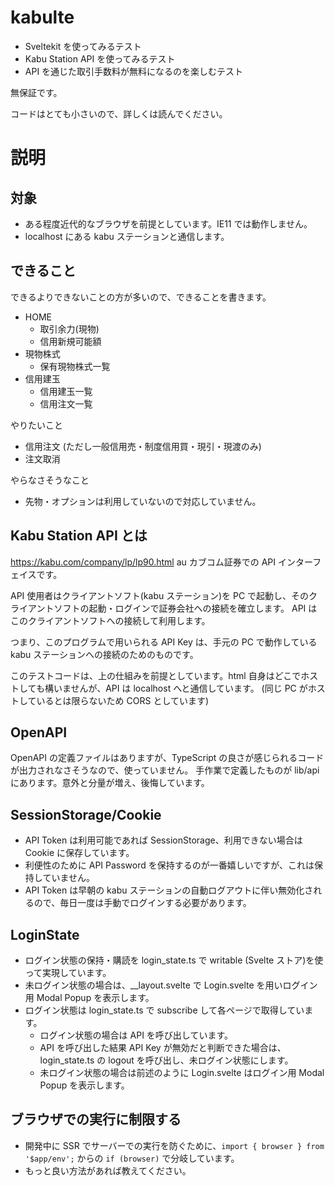 # kabulte

- Sveltekit を使ってみるテスト
- Kabu Station API を使ってみるテスト
- API を通じた取引手数料が無料になるのを楽しむテスト

無保証です。

コードはとても小さいので、詳しくは読んでください。

# 説明

## 対象

- ある程度近代的なブラウザを前提としています。IE11 では動作しません。
- localhost にある kabu ステーションと通信します。

## できること

できるよりできないことの方が多いので、できることを書きます。

- HOME
  - 取引余力(現物)
  - 信用新規可能額
- 現物株式
  - 保有現物株式一覧
- 信用建玉
  - 信用建玉一覧
  - 信用注文一覧

やりたいこと

- 信用注文 (ただし一般信用売・制度信用買・現引・現渡のみ)
- 注文取消

やらなさそうなこと

- 先物・オプションは利用していないので対応していません。

## Kabu Station API とは

https://kabu.com/company/lp/lp90.html
au カブコム証券での API インターフェイスです。

API 使用者はクライアントソフト(kabu ステーション)を PC で起動し、そのクライアントソフトの起動・ログインで証券会社への接続を確立します。
API はこのクライアントソフトへの接続して利用します。

つまり、このプログラムで用いられる API Key は、手元の PC で動作している kabu ステーションへの接続のためのものです。

このテストコードは、上の仕組みを前提としています。html 自身はどこでホストしても構いませんが、API は localhost へと通信しています。
(同じ PC がホストしているとは限らないため CORS としています)

## OpenAPI

OpenAPI の定義ファイルはありますが、TypeScript の良さが感じられるコードが出力されなさそうなので、使っていません。
手作業で定義したものが lib/api にあります。意外と分量が増え、後悔しています。

## SessionStorage/Cookie

- API Token は利用可能であれば SessionStorage、利用できない場合は Cookie に保存しています。
- 利便性のために API Password を保持するのが一番嬉しいですが、これは保持していません。
- API Token は早朝の kabu ステーションの自動ログアウトに伴い無効化されるので、毎日一度は手動でログインする必要があります。

## LoginState

- ログイン状態の保持・購読を login_state.ts で writable (Svelte ストア)を使って実現しています。
- 未ログイン状態の場合は、\_\_layout.svelte で Login.svelte を用いログイン用 Modal Popup を表示します。
- ログイン状態は login_state.ts で subscribe して各ページで取得しています。
  - ログイン状態の場合は API を呼び出しています。
  - API を呼び出した結果 API Key が無効だと判断できた場合は、login_state.ts の logout を呼び出し、未ログイン状態にします。
  - 未ログイン状態の場合は前述のように Login.svelte はログイン用 Modal Popup を表示します。

## ブラウザでの実行に制限する

- 開発中に SSR でサーバーでの実行を防ぐために、`import { browser } from '$app/env';` からの `if (browser)` で分岐しています。
- もっと良い方法があれば教えてください。
